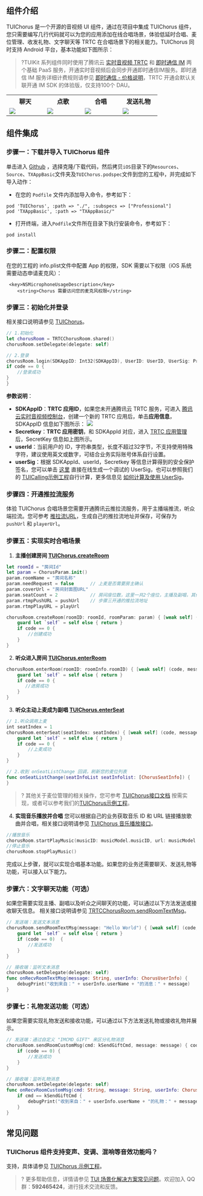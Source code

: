 ## 组件介绍

TUIChorus 是一个开源的音视频 UI 组件，通过在项目中集成 TUIChorus 组件，您只需要编写几行代码就可以为您的应用添加在线合唱场景，体验低延时合唱、麦位管理、收发礼物、文字聊天等 TRTC 在合唱场景下的相关能力。TUIChorus 同时支持 Android 平台，基本功能如下图所示：

>?TUIKit 系列组件同时使用了腾讯云 [实时音视频 TRTC](https://cloud.tencent.com/document/product/647/16788) 和 [即时通信 IM](https://cloud.tencent.com/document/product/269/42440) 两个基础 PaaS 服务，开通实时音视频后会同步开通即时通信IM服务。即时通信 IM 服务详细计费规则请参见 [即时通信 - 价格说明](https://cloud.tencent.com/document/product/269/11673)，TRTC 开通会默认关联开通 IM SDK 的体验版，仅支持100个 DAU。

<table>
     <tr>
         <th  width=20%  style="text-align:center">聊天</th>  
         <th  width=20%  style="text-align:center">点歌</th>  
         <th  width=20%  style="text-align:center">合唱</th>  
         <th width=20%  style="text-align:center">发送礼物</th>  
     </tr>
<tr>
<td><img src="https://qcloudimg.tencent-cloud.cn/raw/8378a5d92873ebd82b42732162162bca.png"/></td>
<td><img src="https://qcloudimg.tencent-cloud.cn/raw/da60b4e1195b92800c0ccf8d80ac1afc.png"/></td>
<td><img src="https://qcloudimg.tencent-cloud.cn/raw/57f537c3112d69fbb358e2e19993db89.png"/></td>
<td><img src="https://qcloudimg.tencent-cloud.cn/raw/ad65196370bc058154bd2bcf5a3bb1df.png"/></td>
</tr>
</table>


## 组件集成

### 步骤一：下载并导入 TUIChorus 组件
单击进入 [Github](https://github.com/tencentyun/TUIChorus) ，选择克隆/下载代码，然后拷贝`iOS`目录下的`Resources`、`Source`、`TXAppBasic`文件夹及`TUIChorus.podspec`文件到您的工程中，并完成如下导入动作：
- 在您的 `Podfile` 文件内添加导入命令，参考如下：
```
pod 'TUIChorus', :path => "./", :subspecs => ["Professional"]
pod 'TXAppBasic', :path => "TXAppBasic/"
```
- 打开终端，进入`Podfile`文件所在目录下执行安装命令，参考如下：
```
pod install
```

### 步骤二：配置权限
在您的工程的 info.plist文件中配置 App 的权限，SDK 需要以下权限（iOS 系统需要动态申请麦克风）：
```
 <key>NSMicrophoneUsageDescription</key>
    <string>Chorus 需要访问您的麦克风权限</string>
```

### 步骤三：初始化并登录 
相关接口说明请参见 [TUIChorus](https://cloud.tencent.com/document/product/647/61860#sharedinstance)。

```swift
// 1.初始化
let chorusRoom = TRTCChorusRoom.shared()
chorusRoom.setDelegate(delegate: self)

// 2.登录
chorusRoom.login(SDKAppID: Int32(SDKAppID), UserID: UserID, UserSig: ProfileManager.shared.curUserSig()) { code, message in
if code == 0 {
	//登录成功
}
}
```
**参数说明**：
- **SDKAppID**：**TRTC 应用ID**，如果您未开通腾讯云 TRTC 服务，可进入 [腾讯云实时音视频控制台](https://console.cloud.tencent.com/trtc/app)，创建一个新的 TRTC 应用后，单击**应用信息**，SDKAppID 信息如下图所示：
![](https://qcloudimg.tencent-cloud.cn/raw/3d6ebfa2a1e4ae5d3af3ecd564fb1463.png)
- **Secretkey**：**TRTC 应用密钥**，和 SDKAppId 对应，进入 [TRTC 应用管理](https://console.cloud.tencent.com/trtc/app) 后，SecretKey 信息如上图所示。
- **userId**：当前用户的 ID，字符串类型，长度不超过32字节，不支持使用特殊字符，建议使用英文或数字，可结合业务实际账号体系自行设置。
- **userSig**：根据 SDKAppId、userId，Secretkey 等信息计算得到的安全保护签名，您可以单击 [这里](https://console.cloud.tencent.com/trtc/usersigtool) 直接在线生成一个调试的 UserSig，也可以参照我们的 [TUICalling示例工程](https://github.com/tencentyun/TUICalling/blob/main/Android/App/src/main/java/com/tencent/liteav/demo/LoginActivity.java#L74)自行计算，更多信息见 [如何计算及使用 UserSig](https://cloud.tencent.com/document/product/647/17275)。


### 步骤四：开通推拉流服务
体验 TUIChorus 合唱场景您需要开通腾讯云推拉流服务，用于主播端推流，听众端拉流。您可参考 [推拉流URL](https://cloud.tencent.com/document/product/454/7915)，生成自己的推拉流地址并保存，可保存为 `pushUrl` 和 `playerUrl`。

### 步骤五：实现实时合唱场景
1. **主播创建房间 [TUIChorus.createRoom](https://cloud.tencent.com/document/product/647/61860#createroom)**
```swift
let roomId = "房间Id"
let param = ChorusParam.init()
param.roomName = "房间名称"
param.needRequest = false      // 上麦是否需要房主确认
param.coverUrl = "房间封面图URL"
param.seatCount = 2			   // 房间座位数，这里一共2个座位，主播及副唱，其他人进房为听众
param.rtmpPushURL = pushUrl    // 步骤三开通的推拉流地址
param.rtmpPlayURL = playUrl

chorusRoom.createRoom(roomID: roomId, roomParam: param) { [weak self] (code, message) in
	guard let `self` = self else { return }
	if code == 0 {
		//创建成功
	}
}
```
2. **听众进入房间 [TUIChorus.enterRoom](https://cloud.tencent.com/document/product/647/61860#enterroom)**
```swift
chorusRoom.enterRoom(roomID: roomInfo.roomID) { [weak self] (code, message) in
	guard let `self` = self else { return }
	if code == 0 {
       //进房成功      
	}
}
```
3. **听众主动上麦成为副唱 [TUIChorus.enterSeat](https://cloud.tencent.com/document/product/647/61860#enterseat)**
```swift
// 1.听众调用上麦
int seatIndex = 1 
chorusRoom.enterSeat(seatIndex: seatIndex) { [weak self] (code, message) in
	guard let `self` = self else { return }
	if code == 0 {                    
		//上麦成功
	}
}

// 2.收到 onSeatListChange 回调，刷新您的麦位列表
func onSeatListChange(seatInfoList seatInfolist: [ChorusSeatInfo]) {
}
```
>? 其他关于麦位管理的相关操作，您可参考 [TUIChorus接口文档](https://cloud.tencent.com/document/product/647/61860) 按需实现，或者可以参考我们的[TUIChorus示例工程](https://github.com/tencentyun/TUIChorus/)。
4. **实现音乐播放并合唱**
您可以根据自己的业务获取音乐 ID 和 URL 链接播放歌曲并合唱，相关接口说明请参见 [TUIChorus 音乐播放接口](https://cloud.tencent.com/document/product/647/61860#.E9.9F.B3.E4.B9.90.E6.92.AD.E6.94.BE.E6.8E.A5.E5.8F.A32)。
```swift
//播放音乐
chorusRoom.startPlayMusic(musicID: musicModel.musicID, url: musicModel.contentUrl)
//停止音乐
chorusRoom.stopPlayMusic()
```

完成以上步骤，就可以实现合唱基本功能。如果您的业务还需要聊天、发送礼物等功能，可以接入以下能力。

### 步骤六：文字聊天功能（可选）
如果您需要实现主播、副唱以及听众之间聊天的功能，可以通过以下方法发送或接收聊天信息。
相关接口说明请参见 [TRTCChorusRoom.sendRoomTextMsg](https://cloud.tencent.com/document/product/647/61860#sendroomtextmsg)。

```swift
// 发送端：发送文本消息
chorusRoom.sendRoomTextMsg(message: "Hello World") { [weak self] (code, message) in
	guard let `self` = self else { return }
	if (code == 0)  {
		//发送成功
	}
}

// 接收端：监听文本消息
chorusRoom.setDelegate(delegate: self)
func onRecvRoomTextMsg(message: String, userInfo: ChorusUserInfo) {
	debugPrint("收到来自：" + userInfo.userName + "的消息：" + message)
}
```

### 步骤七：礼物发送功能（可选）
如果您需要实现礼物发送和接收功能，可以通过以下方法发送礼物或接收礼物并展示。

```swift
// 发送端：通过自定义 "IMCMD_GIFT" 来区分礼物消息
chorusRoom.sendRoomCustomMsg(cmd: kSendGiftCmd, message: message) { code, msg in
	if (code == 0) {
		//发送成功
	}
}

// 接收端：监听礼物消息
chorusRoom.setDelegate(delegate: self)
func onRecvRoomCustomMsg(cmd: String, message: String, userInfo: ChorusUserInfo) {
	if cmd == kSendGiftCmd {
		debugPrint("收到来自：" + userInfo.userName + "的礼物：" + message)
	}
}
```


## 常见问题
### TUIChorus 组件支持变声、变调、混响等音效功能吗？
支持，具体请参见 [TUIChorus 示例工程](https://github.com/tencentyun/TUIChorus/blob/main/iOS/Source/ui/TRTCChorusViewController/SubViews/TRTCChorusSoundEffectAlert.swift)。

>? 更多帮助信息，详情请参见 [TUI 场景化解决方案常见问题](https://cloud.tencent.com/developer/article/1952880)。欢迎加入 QQ 群：**592465424**，进行技术交流和反馈。
